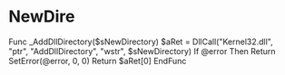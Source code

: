 # NewDire
Func _AddDllDirectory($sNewDirectory)     $aRet = DllCall("Kernel32.dll", "ptr", "AddDllDirectory", "wstr", $sNewDirectory)     If @error Then Return SetError(@error, 0, 0)     Return $aRet[0] EndFunc
